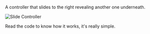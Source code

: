 A controller that slides to the right revealing another one underneath.

![Slide Controller](https://raw.github.com/j4n0/slidecontroller/master/pages/screenshot.png)

Read the code to know how it works, it's really simple.